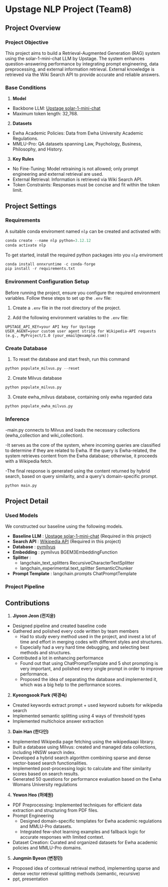 # Upstage NLP Project (Team8)

## Project Overview
### Project Objective 

This project aims to build a Retrieval-Augmented Generation (RAG) system using the solar-1-mini-chat LLM by Upstage. The system enhances question-answering performance by integrating prompt engineering, data preprocessing, and external information retrieval. External knowledge is retrieved via the Wiki Search API to provide accurate and reliable answers. 

### Base Conditions

1. **Model**
- Backbone LLM: [Upstage solar-1-mini-chat](https://console.upstage.ai/docs/capabilities/chat)
- Maximum token length: 32,768.

2. **Datasets**
- Ewha Academic Policies: Data from Ewha University Academic Regulations.
- MMLU-Pro: QA datasets spanning Law, Psychology, Business, Philosophy, and History. 

3. **Key Rules**
- No Fine-Tuning: Model retraining is not allowed; only prompt engineering and external retrieval are used.
- External Retrieval: Information is retrieved via Wiki Search API.
- Token Constraints: Responses must be concise and fit within the token limit.

## Project Settings
### Requirements

A suitable conda enviroment named `nlp` can be created and activated with:
```python
conda create --name nlp python=3.12.12
conda activate nlp
```

To get started, install the required python packages into you `nlp` enviroment
```python
conda install onnxruntime -c conda-forge
pip install -r requirements.txt
```

### Environment Configuration Setup

Before running the project, ensure you configure the required environment variables. Follow these steps to set up the `.env` file:

1. Create a `.env` file in the root directory of the project.

2. Add the following environment variables to the `.env` file:
```plaintext
UPSTAGE_API_KEY=your API key for Upstage
USER_AGENT=your custom user agent string for Wikipedia-API requests (e.g., MyProject/1.0 (your_email@example.com))
```


### Create Database

1. To reset the database and start fresh, run this command
```python
python populate_milvus.py --reset
```
2. Create Milvus database
 ```python
python populate_milvus.py
```
3. Create ewha_milvus database, containing only ewha regarded data
```python
python populate_ewha_milvus.py
```
### Inference
-main.py connects to Milvus and loads the necessary collections (ewha_collection and wiki_collection).

-It serves as the core of the system, where incoming queries are classified to determine if they are related to Ewha. If the query is Ewha-related, the system retrieves content from the Ewha database; otherwise, it proceeds with a Wikipedia fetch. 

-The final response is generated using the content returned by hybrid search, based on query similarity, and a query's domain-specific prompt.
```python
python main.py
```

## Project Detail
### Used Models
We constructed our baseline using the following models.
- **Baseline LLM** : [Upstage solar-1-mini-chat](https://console.upstage.ai/docs/capabilities/chat) (Required in this project)
- **Search API** : [Wikipedia API](https://pypi.org/project/Wikipedia-API/) (Required in this project)
- **Database** : [pymilvus](https://milvus.io/)
- **Embedding** : pymilvus BGEM3EmbeddingFunction
- **Splitter** :
   - langchain_text_splitters RecursiveCharacterTextSplitter
   - langchain_experimental.text_splitter SemanticChunker
- **Prompt Template** : langchain.prompts ChatPromptTemplate
### Project Pipeline

## Contributions
1. **Jiyoon Jeon (전지윤)**
- Designed pipeline and created baseline code
- Gathered and polished every code written by team members 
   - Had to study every method used in the project, and invest a lot of time and effort in merging codes with different styles and structures.
   - Especially had a very hard time debugging, and selecting best methods and structures.
- Contributed a lot in enhancing performance
   - Found out that using ChatPromptTemplate and 5 shot prompting is very important, and polished every single prompt in order to improve performance.
   - Proposed the idea of separating the database and implemented it, which was a big help to the performance scores.

2. **Kyeongsook Park (박경숙)**
- Created keywords extract prompt + used keyword subsets for wikipedia search
- Implemented semantic splitting using 4 ways of threshold types
- Implemented multichoice answer extraction

3. **Dain Han (한다인)**
- Implemented Wikipedia page fetching using the wikipediaapi library.
- Built a database using Milvus: created and managed data collections, including HNSW search index.
- Developed a hybrid search algorithm combining sparse and dense vector-based search functionalities.
- Implemented post-processing logic to calculate and filter similarity scores based on search results.
- Generated 50 questions for performance evaluation based on the Ewha Womans University regulations

4. **Yewon Heo (허예원)**
- PDF Preprocessing: Implemented techniques for efficient data extraction and structuring from PDF files.
- Prompt Engineering
   - Designed domain-specific templates for Ewha academic regulations and MMLU-Pro datasets.
   - Integrated few-shot learning examples and fallback logic for accurate responses with limited context.
- Dataset Creation: Curated and organized datasets for Ewha academic policies and MMLU-Pro domains.

5. **Jungmin Byeon (변정민)**
- Proposed idea of contexual retrieval method, implementing sparse and dense vector retrieval splitting methods (semantic, recursive)
- ppt, presentation
